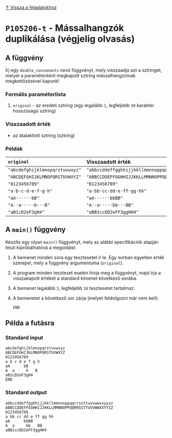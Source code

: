 
[↑ Vissza a feladatokhoz](./README.md)

# `P105206-t` - Mássalhangzók duplikálása (végjelig olvasás)

## A függvény

Írj egy `double_consonants` nevű függvényt, mely visszaadja azt a sztringet, melyet a paraméterként megkapott sztring mássalhangzóinak megkettőzésével kapunk!

### Formális paraméterlista

1. `original` - az eredeti sztring (egy legalább `1`, legfeljebb `30` karakter hosszúságú sztring)

### Visszaadott érték

* az átalakított sztring (sztring)

### Példák

| `original` | Visszaadott érték | 
| :--- | :-- | 
| `"abcdefghijklmnopqrstuvwxyz"` | `"abbccddeffgghhijjkkllmmnnoppqqrrssttuvvwwxxyyzz"` | 
| `"ABCDEFGHIJKLMNOPQRSTUVWXYZ"` | `"ABBCCDDEFFGGHHIJJKKLLMMNNOPPQQRRSSTTUVVWWXXYYZZ"` | 
| `"0123456789"` | `"0123456789"` | 
| `"a·b·c·d·e·f·g·h"` | `"a·bb·cc·dd·e·ff·gg·hh"` | 
| `"aA······bB"` | `"aA······bbBB"` | 
| `"A··a·····b···B"` | `"A··a·····bb···BB"` | 
| `"aB1cD2eF3gH4"` | `"aBB1ccDD2eFF3ggHH4"` | 

## A `main()` függvény

Készíts egy olyan `main()` függvényt, mely az alábbi specifikációk alapján teszi kipróbálhatóvá a megoldást:

1. A bemenet minden sora egy tesztesetet ír le. Egy sorban egyetlen érték szerepel, mely a függvény argumentuma (`original`).
1. A program minden teszteset esetén hívja meg a függvényt, majd írja a visszakapott értéket a standard kimenet következő sorába.
1. A bemenet legalább `3`, legfeljebb `10` tesztesetet tartalmaz.
1. A bemenetet a következő sor zárja (melyet feldolgozni már nem kell):

	```
	END
	```

## Példa a futásra

### Standard input

```
abcdefghijklmnopqrstuvwxyz
ABCDEFGHIJKLMNOPQRSTUVWXYZ
0123456789
a b c d e f g h
aA      bB
A  a     b   B
aB1cD2eF3gH4
END
```

### Standard output

```
abbccddeffgghhijjkkllmmnnoppqqrrssttuvvwwxxyyzz
ABBCCDDEFFGGHHIJJKKLLMMNNOPPQQRRSSTTUVVWWXXYYZZ
0123456789
a bb cc dd e ff gg hh
aA      bbBB
A  a     bb   BB
aBB1ccDD2eFF3ggHH4
```